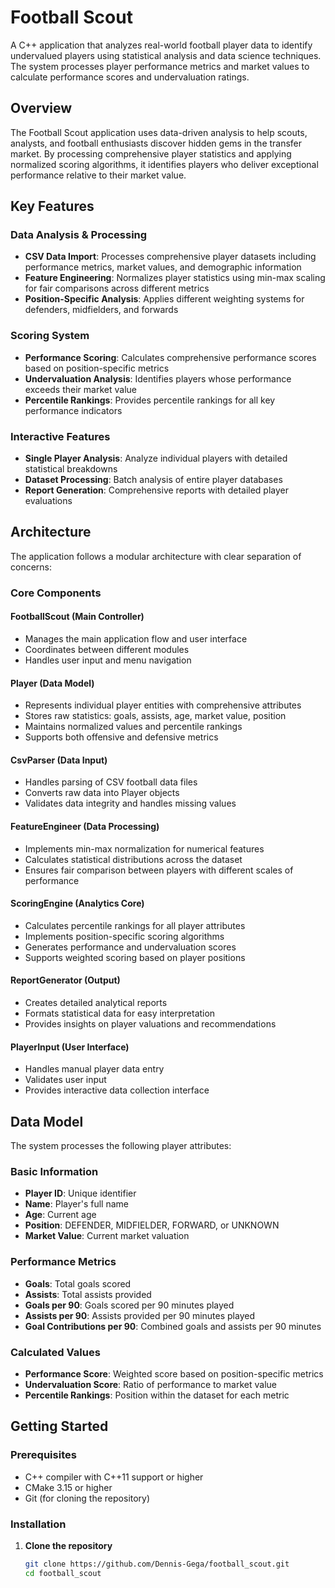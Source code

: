 # Football Scout

A C++ application that analyzes real-world football player data to identify undervalued players using statistical analysis and data science techniques. The system processes player performance metrics and market values to calculate performance scores and undervaluation ratings.

## Overview

The Football Scout application uses data-driven analysis to help scouts, analysts, and football enthusiasts discover hidden gems in the transfer market. By processing comprehensive player statistics and applying normalized scoring algorithms, it identifies players who deliver exceptional performance relative to their market value.

## Key Features

### Data Analysis & Processing
- **CSV Data Import**: Processes comprehensive player datasets including performance metrics, market values, and demographic information
- **Feature Engineering**: Normalizes player statistics using min-max scaling for fair comparisons across different metrics
- **Position-Specific Analysis**: Applies different weighting systems for defenders, midfielders, and forwards

### Scoring System
- **Performance Scoring**: Calculates comprehensive performance scores based on position-specific metrics
- **Undervaluation Analysis**: Identifies players whose performance exceeds their market value
- **Percentile Rankings**: Provides percentile rankings for all key performance indicators

### Interactive Features
- **Single Player Analysis**: Analyze individual players with detailed statistical breakdowns
- **Dataset Processing**: Batch analysis of entire player databases
- **Report Generation**: Comprehensive reports with detailed player evaluations

## Architecture

The application follows a modular architecture with clear separation of concerns:

### Core Components

#### FootballScout (Main Controller)
- Manages the main application flow and user interface
- Coordinates between different modules
- Handles user input and menu navigation

#### Player (Data Model)
- Represents individual player entities with comprehensive attributes
- Stores raw statistics: goals, assists, age, market value, position
- Maintains normalized values and percentile rankings
- Supports both offensive and defensive metrics

#### CsvParser (Data Input)
- Handles parsing of CSV football data files
- Converts raw data into Player objects
- Validates data integrity and handles missing values

#### FeatureEngineer (Data Processing)
- Implements min-max normalization for numerical features
- Calculates statistical distributions across the dataset
- Ensures fair comparison between players with different scales of performance

#### ScoringEngine (Analytics Core)
- Calculates percentile rankings for all player attributes
- Implements position-specific scoring algorithms
- Generates performance and undervaluation scores
- Supports weighted scoring based on player positions

#### ReportGenerator (Output)
- Creates detailed analytical reports
- Formats statistical data for easy interpretation
- Provides insights on player valuations and recommendations

#### PlayerInput (User Interface)
- Handles manual player data entry
- Validates user input
- Provides interactive data collection interface

## Data Model

The system processes the following player attributes:

### Basic Information
- **Player ID**: Unique identifier
- **Name**: Player's full name
- **Age**: Current age
- **Position**: DEFENDER, MIDFIELDER, FORWARD, or UNKNOWN
- **Market Value**: Current market valuation

### Performance Metrics
- **Goals**: Total goals scored
- **Assists**: Total assists provided
- **Goals per 90**: Goals scored per 90 minutes played
- **Assists per 90**: Assists provided per 90 minutes played
- **Goal Contributions per 90**: Combined goals and assists per 90 minutes

### Calculated Values
- **Performance Score**: Weighted score based on position-specific metrics
- **Undervaluation Score**: Ratio of performance to market value
- **Percentile Rankings**: Position within the dataset for each metric

## Getting Started

### Prerequisites
- C++ compiler with C++11 support or higher
- CMake 3.15 or higher
- Git (for cloning the repository)

### Installation

1. **Clone the repository**
   ```bash
   git clone https://github.com/Dennis-Gega/football_scout.git
   cd football_scout
